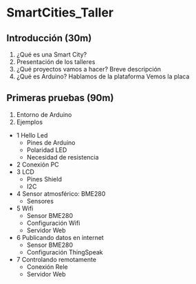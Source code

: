 # SmartCities_Taller

## Introducción (30m)
1. ¿Qué es una Smart City?
1. Presentación de los talleres
1. ¿Qué proyectos vamos a hacer?
Breve descripción
1. ¿Qué es Arduino?
Hablamos de la plataforma
Vemos la placa

## Primeras pruebas (90m)
1. Entorno de Arduino
1. Ejemplos
  * 1 Hello Led
    * Pines de Arduino
    * Polaridad LED
    * Necesidad de resistencia
  * 2 Conexión PC
  * 3 LCD
    * Pines Shield
    * I2C
  * 4 Sensor atmosférico: BME280
    * Sensores
  * 5 Wifi
    * Sensor BME280
    * Configuración Wifi
    * Servidor Web
  * 6 Publicando datos en internet
    * Sensor BME280
    * Configuración ThingSpeak
  * 7 Controlando remotamente
    * Conexión Rele
    * Servidor Web
